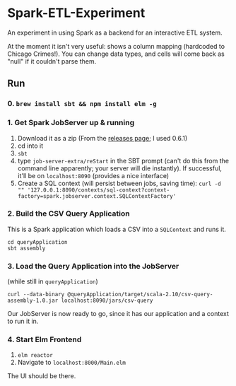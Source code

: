 # Spark-ETL-Experiment

An experiment in using Spark as a backend for an interactive ETL system.

At the moment it isn't very useful: shows a column mapping (hardcoded to Chicago Crimes!). You can change data types, and cells will come back as "null" if it couldn't parse them.

## Run

### 0. `brew install sbt && npm install elm -g`

### 1. Get Spark JobServer up & running

1. Download it as a zip (From the [releases page](https://github.com/spark-jobserver/spark-jobserver/releases); I used 0.6.1)
2. cd into it
3. `sbt`
4. type `job-server-extra/reStart` in the SBT prompt (can't do this from the command line apparently; your server will die instantly). If successful, it'll be on `localhost:8090` (provides a nice interface)
5. Create a SQL context (will persist between jobs, saving time): `curl -d "" '127.0.0.1:8090/contexts/sql-context?context-factory=spark.jobserver.context.SQLContextFactory'`

### 2. Build the CSV Query Application

This is a Spark application which loads a CSV into a `SQLContext` and runs it.

```
cd queryApplication
sbt assembly
```

### 3. Load the Query Application into the JobServer

(while still in `queryApplication`)

```
curl --data-binary @queryApplication/target/scala-2.10/csv-query-assembly-1.0.jar localhost:8090/jars/csv-query     
```

Our JobServer is now ready to go, since it has our application and a context to run it in.

### 4. Start Elm Frontend

1. `elm reactor`
2. Navigate to `localhost:8000/Main.elm`

The UI should be there.
